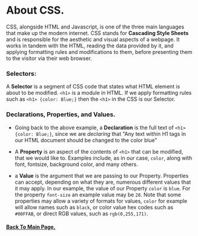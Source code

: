 # About CSS.

CSS, alongside HTML and Javascript, is one of the three main languages that make up the modern internet. CSS stands for **Cascading Style Sheets** and is responsible for the aesthetic and visual aspects of a webpage. It works in tandem with the HTML, reading the data provided by it, and applying formatting rules and modifications to them, before presenting them to the visitor via their web browser.

### Selectors:

A **Selector** is a segment of CSS code that states what HTML element is about to be modified. `<h1>` is a module in HTML. If we apply formatting rules such as 
`<h1> {color: Blue;}` then the `<h1>` in the CSS is our Selector.

### Declarations, Properties, and Values.

- Going back to the above example, a **Declaration** is the full text of `<h1> {color: Blue;}`, since we are *declaring* that "Any text within H1 tags in our HTML document should be changed to the color blue"

- A **Property** is an aspect of the contents of `<h1>` that can be modified, that we would like to. Examples include, as in our case, `color`, along with font, fontsize, background color, and many others.

- a **Value** is the argument that we are passing to our Property. Properties can accept, depending on what they are, numerous different values that it may apply. In our example, the value of our Property `color` is `blue`. For the property `font-size` an example value may be `28`. Note that some properties may allow a variety of formats for values, `color` for example will allow names such as `black`, or color value hex codes such as `#00FFAB`, or direct RGB values, such as `rgb(0,255,171)`.

#### [Back To Main Page.](https://colorinvert.github.io/reading-notes/)
